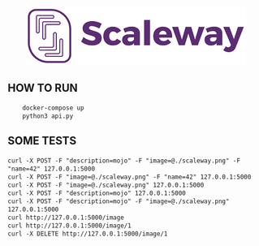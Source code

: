 <p align="center">
  <img src="https://raw.githubusercontent.com/overedge/scaleway_s3_restful/master/scaleway.png?centerme">
</p>

## HOW TO RUN
```
	docker-compose up
	python3 api.py
```

## SOME TESTS
```
curl -X POST -F "description=mojo" -F "image=@./scaleway.png" -F "name=42" 127.0.0.1:5000
curl -X POST -F "image=@./scaleway.png" -F "name=42" 127.0.0.1:5000
curl -X POST -F "image=@./scaleway.png" 127.0.0.1:5000
curl -X POST -F "description=mojo" 127.0.0.1:5000
curl -X POST -F "description=mojo" -F "image=@./scaleway.png" 127.0.0.1:5000
curl http://127.0.0.1:5000/image
curl http://127.0.0.1:5000/image/1
curl -X DELETE http://127.0.0.1:5000/image/1
```
